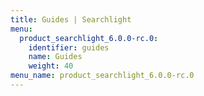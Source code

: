 ```yaml
---
title: Guides | Searchlight
menu:
  product_searchlight_6.0.0-rc.0:
    identifier: guides
    name: Guides
    weight: 40
menu_name: product_searchlight_6.0.0-rc.0
---
```

